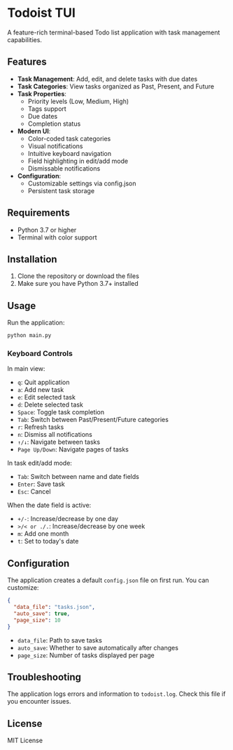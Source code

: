 # Todoist TUI

A feature-rich terminal-based Todo list application with task management capabilities.

## Features

- **Task Management**: Add, edit, and delete tasks with due dates
- **Task Categories**: View tasks organized as Past, Present, and Future
- **Task Properties**: 
  - Priority levels (Low, Medium, High)
  - Tags support
  - Due dates
  - Completion status
- **Modern UI**:
  - Color-coded task categories
  - Visual notifications
  - Intuitive keyboard navigation
  - Field highlighting in edit/add mode
  - Dismissable notifications
- **Configuration**:
  - Customizable settings via config.json
  - Persistent task storage

## Requirements

- Python 3.7 or higher
- Terminal with color support

## Installation

1. Clone the repository or download the files
2. Make sure you have Python 3.7+ installed

## Usage

Run the application:

```bash
python main.py
```

### Keyboard Controls

In main view:
- `q`: Quit application
- `a`: Add new task
- `e`: Edit selected task
- `d`: Delete selected task
- `Space`: Toggle task completion
- `Tab`: Switch between Past/Present/Future categories
- `r`: Refresh tasks
- `n`: Dismiss all notifications
- `↑/↓`: Navigate between tasks
- `Page Up/Down`: Navigate pages of tasks

In task edit/add mode:
- `Tab`: Switch between name and date fields
- `Enter`: Save task
- `Esc`: Cancel

When the date field is active:
- `+/-`: Increase/decrease by one day
- `>/< or ./.`: Increase/decrease by one week
- `m`: Add one month
- `t`: Set to today's date

## Configuration

The application creates a default `config.json` file on first run. You can customize:

```json
{
  "data_file": "tasks.json",
  "auto_save": true,
  "page_size": 10
}
```

- `data_file`: Path to save tasks
- `auto_save`: Whether to save automatically after changes
- `page_size`: Number of tasks displayed per page

## Troubleshooting

The application logs errors and information to `todoist.log`. Check this file if you encounter issues.

## License

MIT License 